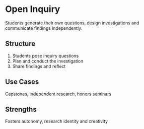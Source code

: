 # Open Inquiry

Students generate their own questions, design investigations and communicate findings independently.

## Structure
1. Students pose inquiry questions
2. Plan and conduct the investigation
3. Share findings and reflect

## Use Cases
Capstones, independent research, honors seminars

## Strengths
Fosters autonomy, research identity and creativity

